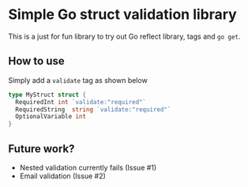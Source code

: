 # Simple Go struct validation library

This is a just for fun library to try out Go reflect library, tags and `go get`.

## How to use

Simply add a `validate` tag as shown below

```go
type MyStruct struct {
  RequiredInt int `validate:"required"`
  RequiredString  string `validate:"required"`
  OptionalVariable int
}
```

## Future work?

- Nested validation currently fails (Issue #1)
- Email validation (Issue #2)
